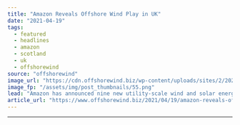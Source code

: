 ```yaml
---
title: "Amazon Reveals Offshore Wind Play in UK"
date: "2021-04-19"
tags: 
  - featured
  - headlines
  - amazon
  - scotland
  - uk
  - offshorewind
source: "offshorewind"
image_url: "https://cdn.offshorewind.biz/wp-content/uploads/sites/2/2021/04/19184002/Amazon-Reveals-Offshore-Wind-Plans-in-UK.png"
image_fp: "/assets/img/post_thumbnails/55.png"
lead: "Amazon has announced nine new utility-scale wind and solar energy projects including a 350"
article_url: "https://www.offshorewind.biz/2021/04/19/amazon-reveals-offshore-wind-play-in-uk/"
---
```


---
